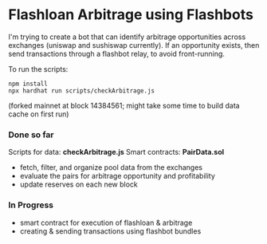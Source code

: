 # Flashloan Arbitrage using Flashbots

I'm trying to create a bot that can identify arbitrage opportunities across exchanges (uniswap and sushiswap currently).
If an opportunity exists, then send transactions through a flashbot relay, to avoid front-running.

To run the scripts:
```
npm install
npx hardhat run scripts/checkArbitrage.js
```
(forked mainnet at block 14384561; might take some time to build data cache on first run)

### Done so far
Scripts for data: **checkArbitrage.js**
Smart contracts: **PairData.sol**
- fetch, filter, and organize pool data from the exchanges
- evaluate the pairs for arbitrage opportunity and profitability
- update reserves on each new block

### In Progress
- smart contract for execution of flashloan & arbitrage
- creating & sending transactions using flashbot bundles
